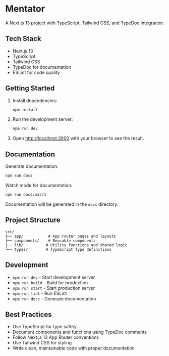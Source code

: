 # Mentator

A Next.js 13 project with TypeScript, Tailwind CSS, and TypeDoc integration.

## Tech Stack

- Next.js 13
- TypeScript
- Tailwind CSS
- TypeDoc for documentation
- ESLint for code quality

## Getting Started

1. Install dependencies:
   ```bash
   npm install
   ```

2. Run the development server:
   ```bash
   npm run dev
   ```

3. Open [http://localhost:3000](http://localhost:3000) with your browser to see the result.

## Documentation

Generate documentation:
```bash
npm run docs
```

Watch mode for documentation:
```bash
npm run docs:watch
```

Documentation will be generated in the `docs` directory.

## Project Structure

```
src/
├── app/           # App router pages and layouts
├── components/    # Reusable components
├── lib/          # Utility functions and shared logic
└── types/        # TypeScript type definitions
```

## Development

- `npm run dev` - Start development server
- `npm run build` - Build for production
- `npm run start` - Start production server
- `npm run lint` - Run ESLint
- `npm run docs` - Generate documentation

## Best Practices

- Use TypeScript for type safety
- Document components and functions using TypeDoc comments
- Follow Next.js 13 App Router conventions
- Use Tailwind CSS for styling
- Write clean, maintainable code with proper documentation
